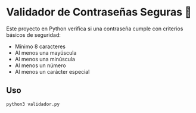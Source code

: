 # Validador de Contraseñas Seguras 🔐

Este proyecto en Python verifica si una contraseña cumple con criterios básicos de seguridad:

- Mínimo 8 caracteres
- Al menos una mayúscula
- Al menos una minúscula
- Al menos un número
- Al menos un carácter especial

## Uso

```bash
python3 validador.py
